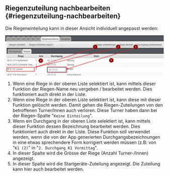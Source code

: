 ## Riegenzuteilung nachbearbeiten {#riegenzuteilung-nachbearbeiten}

Die Riegeneinteilung kann in dieser Ansicht individuell angepasst werden:

![](/assets/edit-riegen-planning2.png)

1.  Wenn eine Riege in der oberen Liste selektiert ist, kann mittels dieser Funktion der Riegen-Name neu 
    vergeben / bearbeitet werden. Dies funktioniert auch direkt in der Liste.
2.  Wenn eine Riege in der oberen Liste selektiert ist, kann diese mit dieser Funktion gelöscht werden. 
    Damit gehen die Riegen-Zuteilungen von den betroffenen Turner/Innen auch verloren. Diese Turner haben 
    dann bei der Riegen-Spalte &quot;`Keine Einteilung`&quot;.
3.  Wenn ein Durchgang in der oberen Liste selektiert ist, kann mittels dieser Funktion dessen Bezeichnung 
    bearbeitet werden. Dies funktioniert auch direkt in der Liste. Diese Funktion soll verwendet werden, 
    wenn die von der App generierten Durchgangsbezeichnungen in eine etwas sprechendere Form korrigiert 
    werden müssen (z.B: von &quot;`K1 (2)`&quot; in &quot;`2. Durchgang K1 Vormittag`&quot;.
4.  In dieser Spalte wird die Grösse der Riege (Anzahl Turner-/Innen) angezeigt.
5.  In dieser Spalte wird die Startgeräte-Zuteilung angezeigt. Die Zuteilung kann hier auch bearbeitet werden.